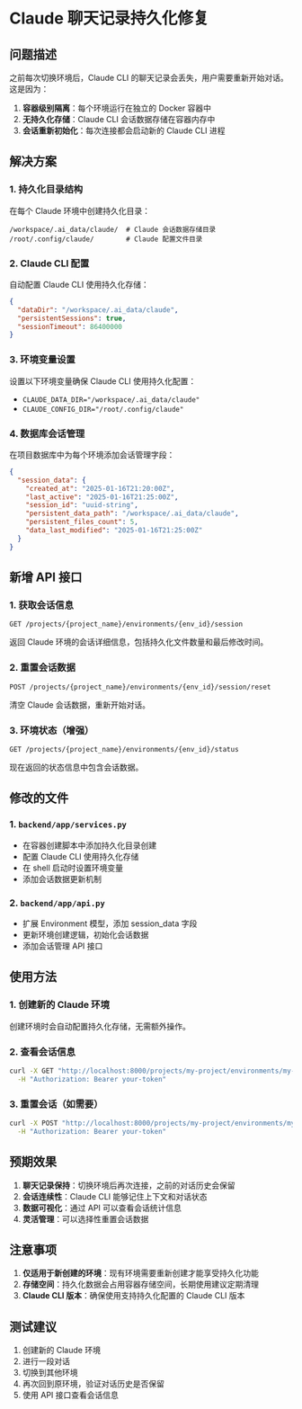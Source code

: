 # Claude 聊天记录持久化修复

## 问题描述

之前每次切换环境后，Claude CLI 的聊天记录会丢失，用户需要重新开始对话。这是因为：

1. **容器级别隔离**：每个环境运行在独立的 Docker 容器中
2. **无持久化存储**：Claude CLI 会话数据存储在容器内存中
3. **会话重新初始化**：每次连接都会启动新的 Claude CLI 进程

## 解决方案

### 1. 持久化目录结构

在每个 Claude 环境中创建持久化目录：
```
/workspace/.ai_data/claude/  # Claude 会话数据存储目录
/root/.config/claude/        # Claude 配置文件目录
```

### 2. Claude CLI 配置

自动配置 Claude CLI 使用持久化存储：
```json
{
  "dataDir": "/workspace/.ai_data/claude",
  "persistentSessions": true,
  "sessionTimeout": 86400000
}
```

### 3. 环境变量设置

设置以下环境变量确保 Claude CLI 使用持久化配置：
- `CLAUDE_DATA_DIR="/workspace/.ai_data/claude"`
- `CLAUDE_CONFIG_DIR="/root/.config/claude"`

### 4. 数据库会话管理

在项目数据库中为每个环境添加会话管理字段：
```json
{
  "session_data": {
    "created_at": "2025-01-16T21:20:00Z",
    "last_active": "2025-01-16T21:25:00Z",
    "session_id": "uuid-string",
    "persistent_data_path": "/workspace/.ai_data/claude",
    "persistent_files_count": 5,
    "data_last_modified": "2025-01-16T21:25:00Z"
  }
}
```

## 新增 API 接口

### 1. 获取会话信息
```
GET /projects/{project_name}/environments/{env_id}/session
```
返回 Claude 环境的会话详细信息，包括持久化文件数量和最后修改时间。

### 2. 重置会话数据
```
POST /projects/{project_name}/environments/{env_id}/session/reset
```
清空 Claude 会话数据，重新开始对话。

### 3. 环境状态（增强）
```
GET /projects/{project_name}/environments/{env_id}/status
```
现在返回的状态信息中包含会话数据。

## 修改的文件

### 1. `backend/app/services.py`
- 在容器创建脚本中添加持久化目录创建
- 配置 Claude CLI 使用持久化存储
- 在 shell 启动时设置环境变量
- 添加会话数据更新机制

### 2. `backend/app/api.py`
- 扩展 Environment 模型，添加 session_data 字段
- 更新环境创建逻辑，初始化会话数据
- 添加会话管理 API 接口

## 使用方法

### 1. 创建新的 Claude 环境
创建环境时会自动配置持久化存储，无需额外操作。

### 2. 查看会话信息
```bash
curl -X GET "http://localhost:8000/projects/my-project/environments/my-env/session" \
  -H "Authorization: Bearer your-token"
```

### 3. 重置会话（如需要）
```bash
curl -X POST "http://localhost:8000/projects/my-project/environments/my-env/session/reset" \
  -H "Authorization: Bearer your-token"
```

## 预期效果

1. **聊天记录保持**：切换环境后再次连接，之前的对话历史会保留
2. **会话连续性**：Claude CLI 能够记住上下文和对话状态
3. **数据可视化**：通过 API 可以查看会话统计信息
4. **灵活管理**：可以选择性重置会话数据

## 注意事项

1. **仅适用于新创建的环境**：现有环境需要重新创建才能享受持久化功能
2. **存储空间**：持久化数据会占用容器存储空间，长期使用建议定期清理
3. **Claude CLI 版本**：确保使用支持持久化配置的 Claude CLI 版本

## 测试建议

1. 创建新的 Claude 环境
2. 进行一段对话
3. 切换到其他环境
4. 再次回到原环境，验证对话历史是否保留
5. 使用 API 接口查看会话信息
